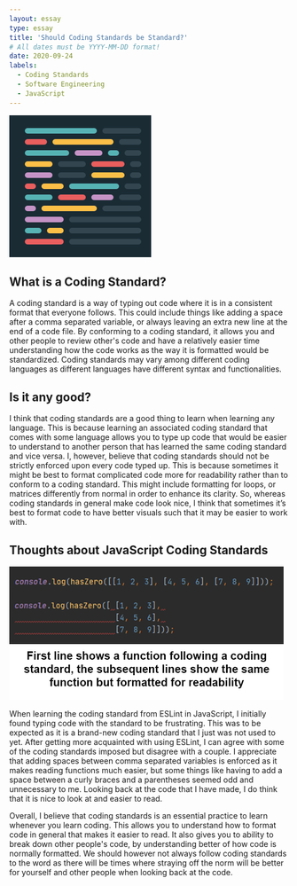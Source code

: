 ```yaml
---
layout: essay
type: essay
title: 'Should Coding Standards be Standard?'
# All dates must be YYYY-MM-DD format!
date: 2020-09-24
labels:
  - Coding Standards
  - Software Engineering
  - JavaScript
---
```


<img class="ui tiny left floated image" src="../images/prettier.png">

## What is a Coding Standard?
  A coding standard is a way of typing out code where it is in a consistent format that everyone follows. This could include things like adding a space after a comma separated variable, or always leaving an extra new line at the end of a code file. By conforming to a coding standard, it allows you and other people to review other's code and have a relatively easier time understanding how the code works as the way it is formatted would be standardized. Coding standards may vary among different coding languages as different languages have different syntax and functionalities.

## Is it any good?
  I think that coding standards are a good thing to learn when learning any language. This is because learning an associated coding standard that comes with some language allows you to type up code that would be easier to understand to another person that has learned the same coding standard and vice versa. I, however, believe that coding standards should not be strictly enforced upon every code typed up. This is because sometimes it might be best to format complicated code more for readability rather than to conform to a coding standard. This might include formatting for loops, or matrices differently from normal in order to enhance its clarity. So, whereas coding standards in general make code look nice, I think that sometimes it’s best to format code to have better visuals such that it may be easier to work with.


## Thoughts about JavaScript Coding Standards
  <img class="ui floated image" src="../images/codingstandard.png">

  When learning the coding standard from ESLint in JavaScript, I initially found typing code with the standard to be frustrating. This was to be expected as it is a brand-new coding standard that I just was not used to yet. After getting more acquainted with using ESLint, I can agree with some of the coding standards imposed but disagree with a couple. I appreciate that adding spaces between comma separated variables is enforced as it makes reading functions much easier, but some things like having to add a space between a curly braces and a parentheses seemed odd and unnecessary to me. Looking back at the code that I have made, I do think that it is nice to look at and easier to read.

  Overall, I believe that coding standards is an essential practice to learn whenever you learn coding. This allows you to understand how to format code in general that makes it easier to read. It also gives you to ability to break down other people's code, by understanding better of how code is normally formatted. We should however not always follow coding standards to the word as there will be times where straying off the norm will be better for yourself and other people when looking back at the code.
